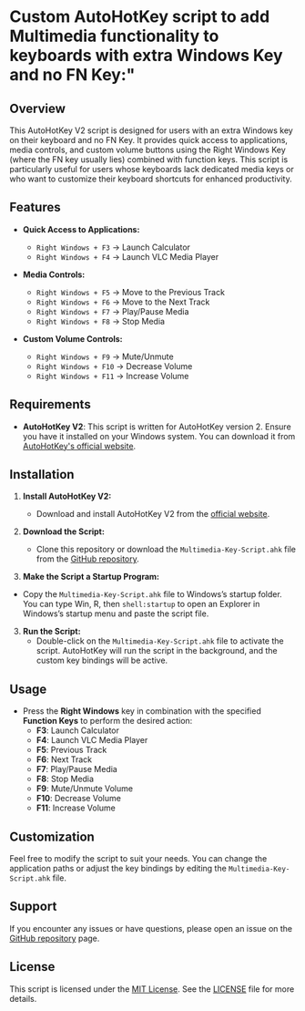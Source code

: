# Custom AutoHotKey script to add Multimedia functionality to keyboards with extra Windows Key and no FN Key:"

## Overview

This AutoHotKey V2 script is designed for users with an extra Windows key on their keyboard and no FN Key. It provides quick access to applications, media controls, and custom volume buttons using the Right Windows Key (where the FN key usually lies) combined with function keys. This script is particularly useful for users whose keyboards lack dedicated media keys or who want to customize their keyboard shortcuts for enhanced productivity.

## Features

- **Quick Access to Applications:**
  - `Right Windows + F3` → Launch Calculator
  - `Right Windows + F4` → Launch VLC Media Player

- **Media Controls:**
  - `Right Windows + F5` → Move to the Previous Track
  - `Right Windows + F6` → Move to the Next Track
  - `Right Windows + F7` → Play/Pause Media
  - `Right Windows + F8` → Stop Media

- **Custom Volume Controls:**
  - `Right Windows + F9` → Mute/Unmute
  - `Right Windows + F10` → Decrease Volume
  - `Right Windows + F11` → Increase Volume

## Requirements

- **AutoHotKey V2**: This script is written for AutoHotKey version 2. Ensure you have it installed on your Windows system. You can download it from [AutoHotKey's official website](https://www.autohotkey.com/).

## Installation

1. **Install AutoHotKey V2:**
   - Download and install AutoHotKey V2 from the [official website](https://www.autohotkey.com/).

2. **Download the Script:**
   - Clone this repository or download the `Multimedia-Key-Script.ahk` file from the [GitHub repository](https://github.com/sreasgop/AutoHotKey-Multimedia-Support).

4. **Make the Script a Startup Program:**
  - Copy the `Multimedia-Key-Script.ahk` file to Windows’s startup folder. You can type Win, R, then `shell:startup` to open an Explorer in Windows’s startup menu and paste the script file.

3. **Run the Script:**
   - Double-click on the `Multimedia-Key-Script.ahk` file to activate the script. AutoHotKey will run the script in the background, and the custom key bindings will be active.

## Usage

- Press the **Right Windows** key in combination with the specified **Function Keys** to perform the desired action:
  - **F3**: Launch Calculator
  - **F4**: Launch VLC Media Player
  - **F5**: Previous Track
  - **F6**: Next Track
  - **F7**: Play/Pause Media
  - **F8**: Stop Media
  - **F9**: Mute/Unmute Volume
  - **F10**: Decrease Volume
  - **F11**: Increase Volume

## Customization

Feel free to modify the script to suit your needs. You can change the application paths or adjust the key bindings by editing the `Multimedia-Key-Script.ahk` file.

## Support

If you encounter any issues or have questions, please open an issue on the [GitHub repository](https://github.com/sreasgop/AutoHotKey-Multimedia-Support) page.

## License

This script is licensed under the [MIT License](https://opensource.org/licenses/MIT). See the [LICENSE](LICENSE) file for more details.
